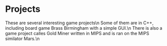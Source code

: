 # Projects
These are several interesting game projects\n
Some of them are in C++, including board game Brass Birmingham with a simple GUI.\n
There is also a game project calles Gold Miner written in MIPS and is ran on the MIPS similator Mars.\n

